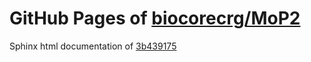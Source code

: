 GitHub Pages of [biocorecrg/MoP2](https://github.com/biocorecrg/MoP2.git)
===
Sphinx html documentation of [3b439175](https://github.com/biocorecrg/MoP2/tree/3b43917552f9ca9f30979b8ab746136ee1389888)
